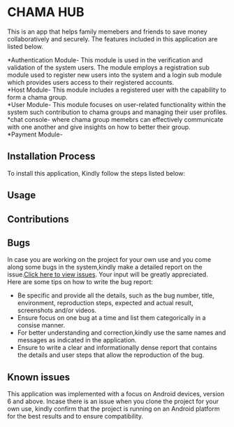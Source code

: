 # CHAMA HUB
 
 This is an app that helps family memebers and friends to save money collaboratively and securely. The features included in this application are listed below.
 
 *Authentication Module- This module is used in the verification and validation of the system users. The module employs a registration sub module used to register new users into the system and a login sub module which provides users access to their registered accounts.  <br>
 *Host Module- This module includes a registered user with the capability to form a chama group. <br>
 *User Module- This module focuses on  user-related functionality within the system such contribution to chama groups and managing their user profiles. <br>
 *chat console- where chama group memebrs can effectively communicate with one another and give insights on how to better their group. <br>
 *Payment Module-
 

## Installation Process

To install this application, Kindly follow the steps listed below:

## Usage


## Contributions


## Bugs
In case you are working on the project for your own use and you come along some bugs in the system,kindly make a detailed report on the issue.[Click here to view issues](https://github.com/Winfred-Achieng/chama/issues). Your input will be greatly appreciated. <br>
Here are some tips on how to write the bug report:

* Be specific and provide all the details, such as the bug number, title, environment, reproduction steps, expected and actual result, screenshots and/or videos.
* Ensure focus on one bug at a time and list them categorically in a consise manner.
* For better understanding and correction,kindly use the same names and messages as indicated in the application.
* Ensure to write a clear and informationally dense report that contains the details and user steps that allow the reproduction of the bug.

## Known issues

This application was implemented with a focus on Android devices, version 6 and above. Incase there is an issue when you clone the project for your own use, kindly confirm that the project is running on an Android platform for the best results and to ensure compatibility.
